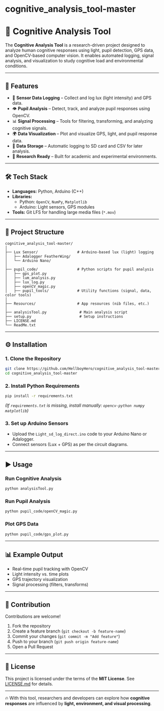 # cognitive_analysis_tool-master

# 🧠 Cognitive Analysis Tool  

The **Cognitive Analysis Tool** is a research-driven project designed to analyze human cognitive responses using light, pupil detection, GPS data, and OpenCV-based computer vision. It enables automated logging, signal analysis, and visualization to study cognitive load and environmental conditions.  

---

## 🚀 Features  
- 📡 **Sensor Data Logging** – Collect and log lux (light intensity) and GPS data.  
- 👁️ **Pupil Analysis** – Detect, track, and analyze pupil responses using OpenCV.  
- 📊 **Signal Processing** – Tools for filtering, transforming, and analyzing cognitive signals.  
- 🌍 **Data Visualization** – Plot and visualize GPS, light, and pupil response data.  
- 💾 **Data Storage** – Automatic logging to SD card and CSV for later analysis.  
- 🔬 **Research Ready** – Built for academic and experimental environments.  

---

## 🛠️ Tech Stack  
- **Languages:** Python, Arduino (C++)  
- **Libraries:**  
  - Python: `OpenCV`, `NumPy`, `Matplotlib`  
  - Arduino: Light sensors, GPS modules  
- **Tools:** Git LFS for handling large media files (`*.mov`)  

---

## 📂 Project Structure  

```
cognitive_analysis_tool-master/
│
├── Lux Sensor/                  # Arduino-based lux (light) logging
│   ├── Adalogger FeatherWing/  
│   └── Arduino Nano/           
│
├── pupil_code/                  # Python scripts for pupil analysis
│   ├── gps_plot.py
│   ├── lum_analysis.py
│   ├── lux_log.py
│   ├── openCV_magic.py
│   ├── pupil_tools/             # Utility functions (signal, data, color tools)
│
├── Resources/                   # App resources (nib files, etc.)
│
├── analysisTool.py               # Main analysis script
├── setup.py                      # Setup instructions
├── LICENSE.md
└── ReadMe.txt
```

---

## ⚙️ Installation  

### 1. Clone the Repository  
```bash
git clone https://github.com/HellboyHero/cognitive_analysis_tool-master.git
cd cognitive_analysis_tool-master
```

### 2. Install Python Requirements  
```bash
pip install -r requirements.txt
```
*(If `requirements.txt` is missing, install manually: `opencv-python numpy matplotlib`)*

### 3. Set up Arduino Sensors  
- Upload the `Light_sd_log_direct.ino` code to your Arduino Nano or Adalogger.  
- Connect sensors (Lux + GPS) as per the circuit diagrams.  

---

## ▶️ Usage  

### Run Cognitive Analysis  
```bash
python analysisTool.py
```

### Run Pupil Analysis  
```bash
python pupil_code/openCV_magic.py
```

### Plot GPS Data  
```bash
python pupil_code/gps_plot.py
```

---

## 📊 Example Output  
- Real-time pupil tracking with OpenCV  
- Light intensity vs. time plots  
- GPS trajectory visualization  
- Signal processing (filters, transforms)  

---

## 🤝 Contribution  
Contributions are welcome!  

1. Fork the repository  
2. Create a feature branch (`git checkout -b feature-name`)  
3. Commit your changes (`git commit -m "Add feature"`)  
4. Push to your branch (`git push origin feature-name`)  
5. Open a Pull Request  

---

## 📜 License  
This project is licensed under the terms of the **MIT License**. See [LICENSE.md](LICENSE.md) for details.  

---

🔥 With this tool, researchers and developers can explore how **cognitive responses** are influenced by **light, environment, and visual processing**.  
